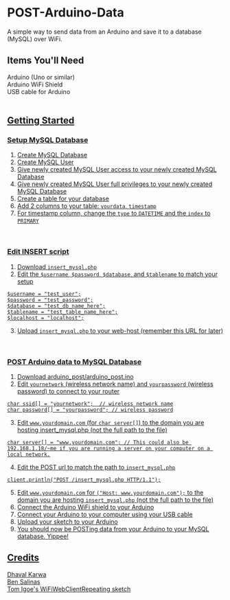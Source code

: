 POST-Arduino-Data
=================

A simple way to send data from an Arduino and save it to a database (MySQL) over WiFi. 


Items You'll Need
-------------
Arduino (Uno or similar)<br />
Arduino WiFi Shield<br />
USB cable for Arduino<br />
<a href="https://github.com/ericbenwa/POST-Arduino-Data/archive/master.zip"><br />


Getting Started
-------------

### Setup MySQL Database<br />
1. Create MySQL Database<br />
2. Create MySQL User<br />
3. Give newly created MySQL User access to your newly created MySQL Database<br />
4. Give newly created MySQL User full privileges to your newly created MySQL Database<br />
5. Create a table for your database<br />
6. Add 2 columns to your table: `yourdata`, `timestamp`<br />
7. For timestamp column, change the `type` to `DATETIME` and the `index` to `PRIMARY`<br />
<br />

### Edit INSERT script<br />
1. Download `insert_mysql.php`<br />
2. Edit the `$username`, `$password`, `$database`, and `$tablename` to match your setup<br />
```
$username = "test_user";
$password = "test_password";
$database = "test_db_name_here";
$tablename = "test_table_name_here";
$localhost = "localhost";
```
3. Upload `insert_mysql.php` to your web-host (remember this URL for later)<br />
<br />

### POST Arduino data to MySQL Database<br />
1. Download arduino_post/arduino_post.ino<br />
2. Edit `yournetwork` (wireless network name) and `yourpassword` (wireless password) to connect to your router<br />
```
char ssid[] = "yournetwork";  // wireless network name
char password[] = "yourpassword"; // wireless password
```
3. Edit `www.yourdomain.com` (for `char server[]`) to the domain you are hosting insert_mysql.php (not the full path to the file)<br />
```
char server[] = "www.yourdomain.com"; // This could also be 192.168.1.18/~me if you are running a server on your computer on a local network.
```
4. Edit the POST url to match the path to `insert_mysql.php`<br />
```
client.println("POST /insert_mysql.php HTTP/1.1");
```
5. Edit `www.yourdomain.com` for `("Host: www.yourdomain.com");` to the domain you are hosting `insert_mysql.php` (not the full path to the file) 
6. Connect the Arduino WiFi shield to your Arduino<br />
7. Connect your Arduino to your computer using your USB cable<br />
8. Upload your sketch to your Arduino<br />
9. You should now be POSTing data from your Arduino to your MySQL database. Yippee!<br />


Credits
-------------

<a href="https://github.com/dk4invo">Dhaval Karwa</a><br />
<a href="https://github.com/bsalinas">Ben Salinas</a><br />
<a href="http://arduino.cc/en/Tutorial/WiFiWebClientRepeating">Tom Igoe's WiFiWebClientRepeating sketch</a>
